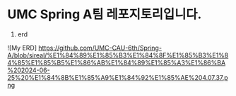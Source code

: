 # UMC Spring A팀 레포지토리입니다.

1. erd

![My ERD] https://github.com/UMC-CAU-6th/Spring-A/blob/sireal/%E1%84%89%E1%85%B3%E1%84%8F%E1%85%B3%E1%84%85%E1%85%B5%E1%86%AB%E1%84%89%E1%85%A3%E1%86%BA%202024-06-25%20%E1%84%8B%E1%85%A9%E1%84%92%E1%85%AE%204.07.37.png
